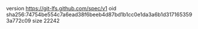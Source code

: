 version https://git-lfs.github.com/spec/v1
oid sha256:74754be554c7a6ead38f6beeb4d87bd1b1cc0e1da3a6b1d3171653593a772c09
size 22242
